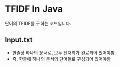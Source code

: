 # TFIDF In Java
단어의 TFIDF를 구하는 코드입니다.

## Input.txt
* 한줄당 하나의 문서로, 모두 전처리가 완료되어 있어야함
* 즉, 한줄에 하나의 문서의 단어들로 구성되어 있어야함
